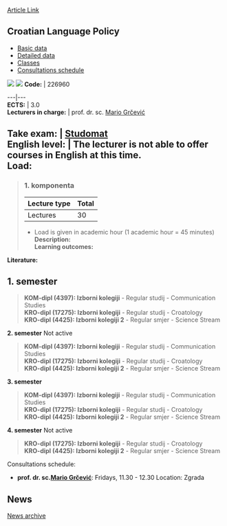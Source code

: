 [Article Link](https://www.fhs.hr/en/course/clp_a)

## Croatian Language Policy
  * [Basic data](https://www.fhs.hr/en/course/clp_a#v1id-523757_134441_1_0 "Basic data")
  * [Detailed data](https://www.fhs.hr/en/course/clp_a#v1id-523757_134441_1_1 "Detailed data")
  * [Classes](https://www.fhs.hr/en/course/clp_a#v1id-523757_134441_1_2 "Classes")
  * [Consultations schedule](https://www.fhs.hr/en/course/clp_a#v1id-523757_134441_1_3 "Consultations schedule")


[![](https://www.fhs.hr/img/flags/gif/hr.gif)](https://www.fhs.hr/predmet/hjp) [![](https://www.fhs.hr/img/flags/gif/gb.gif)](https://www.fhs.hr/en/course/clp_a)
**Code:** |  226960  
  
---|---  
**ECTS:** |  3.0   
**Lecturers in charge:** |  prof. dr. sc. [Mario Grčević](https://www.fhs.hr/staff/mario.grcevic)   
  
**Take exam:** |  [Studomat](http://www.isvu.hr/studomat)  
**English level:** |  The lecturer is not able to offer courses in English at this time.   
**Load:**  
---  
> ### 1. komponenta
> | Lecture type | Total  
> ---|---  
> Lectures | 30  
> * Load is given in academic hour (1 academic hour = 45 minutes)   
**Description:**  
> **Learning outcomes:**  

  
**Literature:**  

  
**1. semester**  
---  
> **KOM-dipl (4397): Izborni kolegiji** - Regular studij - Communication Studies  
>  **KRO-dipl (17275): Izborni kolegiji** - Regular studij - Croatology  
>  **KRO-dipl (4425): Izborni kolegiji 2** - Regular smjer - Science Stream  
>   
  
**2. semester** Not active  
> **KOM-dipl (4397): Izborni kolegiji** - Regular studij - Communication Studies  
>  **KRO-dipl (17275): Izborni kolegiji** - Regular studij - Croatology  
>  **KRO-dipl (4425): Izborni kolegiji 2** - Regular smjer - Science Stream  
>   
  
**3. semester**  
> **KOM-dipl (4397): Izborni kolegiji** - Regular studij - Communication Studies  
>  **KRO-dipl (17275): Izborni kolegiji** - Regular studij - Croatology  
>  **KRO-dipl (4425): Izborni kolegiji 2** - Regular smjer - Science Stream  
>   
  
**4. semester** Not active  
> **KRO-dipl (17275): Izborni kolegiji** - Regular studij - Croatology  
>  **KRO-dipl (4425): Izborni kolegiji 2** - Regular smjer - Science Stream  
>   
Consultations schedule: 
  * **prof. dr. sc.[Mario Grčević](https://www.fhs.hr/staff/mario.grcevic)**: 
Fridays, 11.30 - 12.30
Location: Zgrada 


## News
[News archive](https://www.fhs.hr/en/course/clp_a?@=21h02#news_121867 "News archive")
